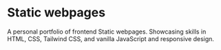 # Static webpages
A personal portfolio of frontend Static webpages.
 Showcasing skills in HTML, CSS, Tailwind CSS, and vanilla JavaScript and responsive design.
